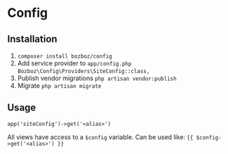 # Config

## Installation

1. `composer install bozboz/config`
2. Add service provider to `app/config.php`
    `Bozboz\Config\Providers\SiteConfig::class,`
3. Publish vendor migrations `php artisan vendor:publish`
4. Migrate `php artisan migrate`

## Usage

`app('siteConfig')->get('<alias>')`

All views have access to a `$config` variable. Can be used like: `{{ $config->get('<alias>') }}`